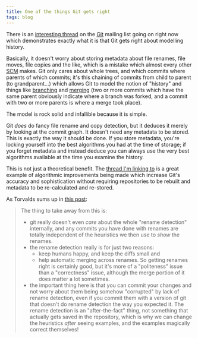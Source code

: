 ```yaml
---
title: One of the things Git gets right
tags: blog
---
```


There is an [interesting thread](http://marc.info/?l=git&m=119637184605851&w=2) on the [Git](http://wincent.com/wiki/Git) mailing list going on right now which demonstrates exactly what it is that Git gets right about modelling history.

Basically, it doesn't worry about storing metadata about file renames, file moves, file copies and the like, which is a mistake which almost every other [SCM](http://wincent.com/wiki/SCM) makes. Git only cares about whole trees, and which commits where parents of which commits; it's this chaining of commits from child to parent (to grandparent...) which allows Git to model the notion of "history" and things like [branching](http://wincent.com/wiki/branching) and [merging](http://wincent.com/wiki/merging) (two or more commits which have the same parent obviously indicate where a branch was forked, and a commit with two or more parents is where a merge took place).

The model is rock solid and infallible because it is simple.

Git _does_ do fancy file rename and copy detection, but it deduces it merely by looking at the commit graph. It doesn't need any metadata to be stored. This is exactly the way it should be done. If you store metadata, you're locking yourself into the best algorithms you had at the time of storage; if you forget metadata and instead deduce you can always use the very best algorithms available at the time you examine the history.

This is not just a theoretical benefit. The [thread I'm linking to](http://marc.info/?l=git&m=119637184605851&w=2) is a great example of algorithmic improvements being made which increase Git's accuracy and sophistication without requiring repositories to be rebuilt and metadata to be re-calculated and re-stored.

As Torvalds sums up in [this post](http://marc.info/?l=git&m=119638337122721&w=2):

> The thing to take away from this is:
>
> -   git really doesn't even _care_ about the whole "rename detection" internally, and any commits you have done with renames are totally independent of the heuristics we then use to _show_ the renames.
> -   the rename detection really is for just two reasons:
>     -   keep humans happy, and keep the diffs small and
>     -   help automatic merging across renames. So getting renames right is certainly good, but it's more of a "politeness" issue than a "correctness" issue, although the merge portion of it does matter a lot sometimes.
> -   the important thing here is that you can commit your changes and not worry about them being somehow "corrupted" by lack of rename detection, even if you commit them with a version of git that doesn't do rename detection the way you expected it. The rename detection is an "after-the-fact" thing, not something that actually gets saved in the repository, which is why we can change the heuristics _after_ seeing examples, and the examples magically correct themselves!
